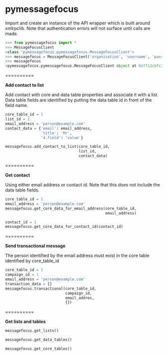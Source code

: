 pymessagefocus
==============

Import and create an instance of the API wrapper which is built around xmlrpclib. Note that authentication errors will not surface until calls are made.
```python
>>> from pymessagefocus import *
>>> MessageFocusClient
<class 'pymessagefocus.pymessagefocus.MessageFocusClient'>
>>> messagefocus = MessageFocusClient('organisation', 'username', 'password')
>>> messagefocus
<pymessagefocus.pymessagefocus.MessageFocusClient object at 0x7f13cbfc2050>
```
==========

**Add contact to list**

Add contact with core and data table properties and associate it with a list. Data table fields are identified by putting the data table id in front of the field name.
```python
core_table_id = 1
list_id = 2
email_address = 'person@example.com'
contact_data = {'email': email_address,
                'title': 'Mr',
                '4.field': 'value'}

messagefocus.add_contact_to_list(core_table_id,
                                 list_id,
                                 contact_data)
```
==========

**Get contact**

Using either email address or contact id. Note that this does not include the data table fields.
```python
core_table_id = 1
email_address = 'person@example.com'
messagefocus.get_core_data_for_email_address(core_table_id,
                                             email_address)
```
```python
contact_id = 1
messagefocus.get_core_data_for_contact_id(contact_id)
```
==========

**Send transactional message**

The person identified by the email address must exist in the core table identified by core_table_id
```python
core_table_id = 1
campaign_id = 1
email_address = 'person@example.com'
transaction_data = {}
messagefocus.transactional(core_table_id,
                           campaign_id,
                           email_addres,
                           {})
```
==========

**Get lists and tables**
```python
messagefocus.get_lists()
```
```python
messagefocus.get_data_tables()
```
```python
messagefocus.get_core_tables()
```
